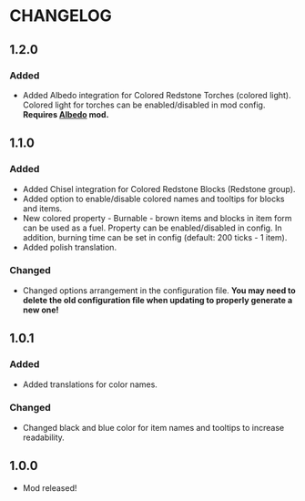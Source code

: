 # CHANGELOG
## 1.2.0
### Added
- Added Albedo integration for Colored Redstone Torches (colored light). Colored light for torches can be enabled/disabled in mod config. **Requires [Albedo](https://minecraft.curseforge.com/projects/albedo) mod.**
## 1.1.0
### Added
- Added Chisel integration for Colored Redstone Blocks (Redstone group).
- Added option to enable/disable colored names and tooltips for blocks and items.
- New colored property - Burnable - brown items and blocks in item form can be used as a fuel. Property can be enabled/disabled in config. In addition, burning time can be set in config (default: 200 ticks - 1 item).
- Added polish translation.
### Changed
- Changed options arrangement in the configuration file. **You may need to delete the old configuration file when updating to properly generate a new one!**
## 1.0.1
### Added
- Added translations for color names.
### Changed
- Changed black and blue color for item names and tooltips to increase readability.
## 1.0.0
- Mod released!